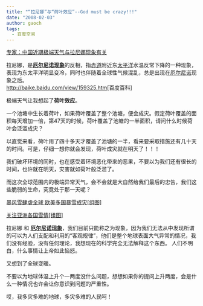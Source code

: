 ```yaml
---
title: "“拉尼娜”与“荷叶效应”--God must be crazy!!!"
date: "2008-02-03"
author: gaoch
tags:
  - 百度空间
---
```


[专家：中国近期极端天气与拉尼娜现象有关](http://news.xinhuanet.com/tech/2008-02/03/content_7557194.htm)

拉尼娜，是[**厄尔尼诺现象**](http://baike.baidu.com/view/797.htm)的反相，指[赤道](http://baike.baidu.com/view/1275.htm)附近东[太平洋](http://baike.baidu.com/view/1955.htm)水温反常下降的一种现象，表现为东太平洋明显变冷，同时也伴随着全球性气候混乱，总是出现在[厄尔尼诺](http://baike.baidu.com/view/1705.htm)现象之后。  
<http://baike.baidu.com/view/159325.htm>\[百度百科\]

极端天气让我想起了**荷叶效应**。

一个池塘中生长着荷叶，如果荷叶覆盖了整个池塘，便会成灾。假定荷叶覆盖的面积每天增加一倍，第47天的时候，荷叶覆盖了池塘的一半面积，请问什么时候荷叶会泛滥成灾？

以直觉来看，荷叶用了四十多天才覆盖了池塘的一半，看来要采取措施还有几十天的时间。可是，仔细一想你就会发现，荷叶成灾就在明天了！！！

我们破坏环境的同时，也在感受着环境恶化带来的恶果，不要以为我们还有很长的时间，也许就在明天，灾害就如荷叶般泛滥了。

而这次全球范围内的极端异常天气，会不会就是大自然给我们最后的忠告，我们这些脆弱的生命，究竟处于那一天呢？

[暴风雪肆虐全球
欧美多国暴雪成灾\[组图\]](http://news.ifeng.com/photo/news/200802/0201_1397_387479.shtml)

[关注亚洲各国雪情\[组图\]](http://news.ifeng.com/photo/news/200801/0130_1397_383472.shtml "关注亚洲各国雪情[组图]")

拉尼娜 和
[**厄尔尼诺现象**](http://baike.baidu.com/view/797.htm)，我们目前只能称之为现象，因为我们无法从中发现所谓的可以为人们支配和利用的“客观规律”，他们是整个地球表面大气异常的情况，我们没有经验，没有任何理论，我想现在的科学完全无法解释这个东西。
人们不明白，什么事情让上帝如此恼怒。

又想到了全球变暖。

不要以为地球体温上升个一两度没什么问题，想想如果你的提问上升两度，会是什么一种情况也许会让你意识到问题的严重性。

哎，我多灾多难的地球，多灾多难的人民呵！
